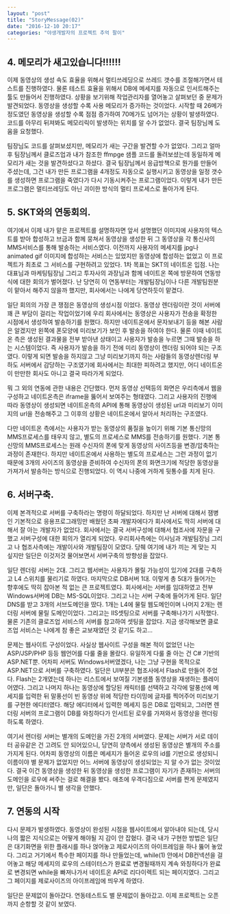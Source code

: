 ```yaml
---
layout: "post"
title: "StoryMessage(02)"
date: "2016-12-10 20:17"
categories: "야생개발자의 프로젝트 추억 팔이"
---
```


## 4. 메모리가 새고있습니다!!!!!!

이제 동영상의 생성 속도 효율을 위해서 멀티쓰레딩으로 쓰레드 갯수를 조절해가면서 테스트를 진행하였다. 물론 테스트 효율을 위해서 DB에 메세지를 자동으로 인서트해주는 툴도 만들어서 진행하였다. 상황을 보기위해 작업관리자를 열어놓고 살펴보던 중 문제가 발견되었다. 동영상을 생성할 수록 사용 메모리가 증가하는 것이었다. 시작할 때 26메가 정도였던 동영상을 생성할 수록 점점 증가하여 70메가도 넘어가는 상황이 발생하였다. 코드를 아무리 뒤져봐도 메모리릭이 발생하는 위치를 알 수가 없었다. 결국 팀장님께 도움을 요청했다.

팀장님도 코드를 살펴보셨지만, 메모리가 새는 구간을 발견할 수가 없었다. 그리고 얼마 후 팀장님께서 클로즈업과 내가 참조한 ffmpge 샘플 코드를 돌려보셨는데 동일하게 메모리가 새는 것을 발견하셨다고 하셨다. 결국 팀장님께서 응급방책으로 뭔가를 만들어 주셨는데, 그건 내가 만든 프로그램을 4개정도 자동으로 실행시키고 동영상을 일정 갯수를 생성하면 프로그램을 죽였다가 다시 기동시켜주는 프로그램이었다. 이렇게 내가 만든 프로그램은 멀티쓰레딩도 아닌 괴이한 방식의 멀티 프로세스로 돌아가게 된다.

## 5. SKT와의 연동회의.

여기에서 이제 내가 맡은 프로젝트를 설명하자면 앞서 설명했던 이미지에 사용자의 텍스트를 받아 합성하고 브금과 함께 뭉쳐서 동영상을 생성한 뒤 그 동영상을 각 통신사의 MMS서비스를 통해 발송하는 서비스였다. 이전까지 사용자의 메세지를 jpg나 animated gif 이미지에 합성하는 서비스는 있었지만 동영상에 합성하는 없었고 이 프로젝트가 최초로 그 서비스를 구현하려고 있었다. 1차 목표는 SKT의 네이트온 입점. 나는 대표님과 마케팅팀장님 그리고 투자사의 과장님과 함께 네이트온 쪽에 방문하여 연동방식에 대한 회의가 벌어졌다. 난 당연히 이 연동부터는 개발팀장님이나 다른 개발팀원분이 맡아서 해주지 않을까 했지만, 회사에서는 나에게 당연하듯이 맡겼다.

일단 회의의 가장 큰 쟁점은 동영상의 생성시점 이었다. 동영상 렌더링이란 것이 서버에 꽤 큰 부담이 걸리는 작업이었기에 우리 회사에서는 동영상은 사용자가 전송을 확정한 시점에서 생성하여 발송하기를 원했다. 하지만 네이트온에서 문자보내기 등을 해본 사람은 알겠지만 왼쪽에 폰모양에 미리보기가 보인 후 발송을 하여야 한다. 물론 이때 네이트온 측은 생성된 결과물을 전부 받아낸 상태이고 사용자가 발송을 누르면 그때 발송을 하는 시스템이었다. 즉 사용자가 발송을 하기 전에 미리 동영상이 렌더링 되어야 되는 구조였다. 이렇게 되면 발송을 하지않고 그냥 미리보기까지 하는 사람들의 동영상렌더링 부하도 서버에서 감당하는 구조였기에 회사에서는 최대한 피하려고 했지만, 어디 네이트온이 만만한 회사도 아니고 결국 따라가게 되었다.

뭐 그 외의 연동에 관한 내용은 간단했다. 먼저 동영상 선택등의 화면은 우리측에서 웹을 구성하고 네이트온측은 iframe을 뚫어서 보여주는 형태였다. 그리고 사용자의 진행에 따라 동영상이 생성되면 네이트온측의 API에 통해 동영상이 생성된 url과 미리보기 이미지의 url을 전송해주고 그 이후의 상황은 네이트온에서 알아서 처리하는 구조였다.

다만 네이트온 측에서는 사용자가 받는 동영상의 품질을 높이기 위해 기본 통신망의 MMS프로세스를 태우지 않고, 별도의 프로세스로 MMS를 전송하기를 원했다. 기본 통신망의 MMS프로세스는 원래 수신자의 폰에 맞게 동영상의 사이즈등을 변경/압축하는 과정이 존재한다. 하지만 네이트온에서 사용하는 별도의 프로세스는 그런 과정이 없기 때문에 3개의 사이즈의 동영상을 준비하여 수신자의 폰의 화면크기에 적당한 동영상을 가져가서 발송하는 방식으로 진행되었다. 이 역시 나중에 거하게 뒷통수를 치게 된다.

## 6. 서버구축.

이제 본격적으로 서버를 구축하라는 명령이 하달되었다. 하지만 난 서버에 대해서 잼병인 기본적으로 응용프로그래밍만 배웠던 초짜 개발자에다가 회사에서도 딱히 서버에 대해서 잘 아는 개발자가 없었다. 회사에서는 결국 서버구성에 대해서 협조사에 자문을 구했고 서버구성에 대한 회의가 열리게 되었다. 우리회사측에는 이사님과 개발팀장님 그리고 나 협조사측에는 개발이사와 개발팀장이 모였다. 당췌 여기에 내가 끼는 게 맞는 지 싶지만 일단은 이것저것 물어보면서 서버구축의 방향성을 잡았다.

일단 렌더링 서버는 2대. 그리고 웹서버는 사용자가 몰릴 가능성이 있기에 2대를 구축하고 L4 스위치를 물리기로 하였다. 마지막으로 DB서버 1대. 이렇게 총 5대가 들어가는 향후에도 딱히 잡아본 적 없는 큰 프로젝트였다. 회사에서는 서버를 임대하였고 전부 Windows서버에 DB는 MS-SQL이었다. 그리고 나는 서버 구축에 들어가게 된다. 일단 DNS를 받고 3개의 서브도메인을 땄다. 1개는 L4에 물릴 웹도메인이며 나머지 2개는 렌더링 서버에 물릴 도메인이었다. 그리고는 IIS셋팅으로 서버를 구축해나가기 시작했다. 물론 기존의 클로즈업 서비스의 서버를 참고하여 셋팅을 잡았다. 지금 생각해보면 클로즈업 서비스는 나에게 참 좋은 교보재였던 것 같기도 하고...

문제는 웹사이트 구성이었다. 사실상 웹사이트 구성을 해본 적이 없었던 나는 ASP/JSP/PHP 등등 웹언어를 다룰 줄을 몰랐다. 유일하게 다룰 줄 아는 건 C# 기반의 ASP.NET뿐. 어차피 서버도 Windows서버였겠다, 나는 그냥 구현을 목적으로 ASP.NET으로 서버를 구축하였다. 일단은 UI부분은 협조사에서 Flash로 만들어 주었다. Flash는 2개였는데 하나는 리스트에서 보여질 기본샘플 동영상을 재생하는 플레이어였다. 그리고 나머지 하나는 동영상에 할당된 캐릭터를 선택하고 각각에 말풍선에 메세지를 입력한 뒤 말풍선이 빈 동영상 위에 적당한 타이밍에 글자를 찍어주어 미리보기를 구현한 에디터였다. 해당 에디터에서 입력한 메세지 등은 DB로 입력되고, 그러면 렌더링 서버의 프로그램이 DB를 와칭하다가 인서트된 로우를 가져와서 동영상을 렌더링하도록 하였다.

여기서 렌더링 서버는 별개의 도메인을 가진 2개의 서버였다. 문제는 서버가 서로 데이터 공유같은 건 고려도 안 되어있으니, 당연히 양측에서 생성된 동영상은 별개의 주소를 가지게 된다. 어차피 동영상의 이름은 메세지가 들어온 로우의 id를 기반으로 생성되니 이름이야 별 문제가 없었지만 어느 서버에 동영상이 생성되었는 지 알 수가 없는 것이었다. 결국 이건 동영상을 생성한 뒤 동영상을 생성한 프로그램이 자기가 존재하는 서버의 도메인을 로우에 써주는 걸로 해결을 봤다. 애초에 우격다짐으로 서버를 짠게 문제였지만, 일단은 돌아가니 별 생각을 안했다.

## 7. 연동의 시작

다시 문제가 발생하였다. 동영상이 완성된 시점을 웹사이트에서 알아내야 되는데, 당시 나의 짧은 지식으로는 어떻게 해야될 지 감이 안 잡혔다. 결국 내가 구현한 방법은 일단은 대기화면을 위한 플래시를 하나 얹어놓고 제로사이즈의 아이프레임을 하나 뚫어 놓았다. 그리고 거기에서 특수한 페이지를 하나 만들었는데, while(1) 안에서 DB컨넥션을 걸어놓고 해당 메세지의 로우의 스테이터스가 완료로 변경될때까지 계속 와칭하다가 완료로 변경되면 while을 빠져나가서 네이트온 API로 리다이렉트 되는 페이지였다. 그리고 그 페이지를 제로사이즈의 아이프레임에 띄우게 하였다.

일단은 문제없이 돌아갔다. 연동테스트도 별 문제없이 돌아갔고. 이제 프로젝트는 오픈까지 순항할 것 같이 보였다.
